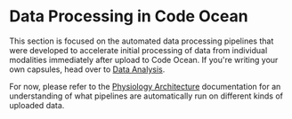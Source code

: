 # Data Processing in Code Ocean

This section is focused on the automated data processing pipelines that were developed to accelerate initial processing of data from individual modalities immediately after upload to Code Ocean. If you're writing your own capsules, head over to [Data Analysis](data_analysis).

For now, please refer to the [Physiology Architecture](https://supreme-adventure-j5ymv5r.pages.github.io/intro.html) documentation for an understanding of what pipelines are automatically run on different kinds of uploaded data.